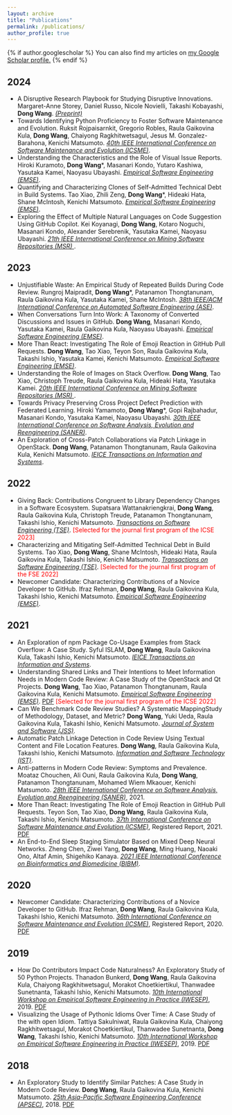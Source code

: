 ```yaml
---
layout: archive
title: "Publications"
permalink: /publications/
author_profile: true
---
```


{% if author.googlescholar %}
  You can also find my articles on <u><a href="{{author.googlescholar}}">my Google Scholar profile</a>.</u>
{% endif %}
## 2024
* A Disruptive Research Playbook for Studying Disruptive Innovations. Margaret-Anne Storey, Daniel Russo, Nicole Novielli, Takashi Kobayashi, **Dong Wang**. <span style="text-decoration:underline;font-style: italic">(Preprint)</span>
* Towards Identifying Python Proficiency to Foster Software Maintenance and Evolution. Ruksit Rojpaisarnkit, Gregorio Robles, Raula Gaikovina Kula, **Dong Wang**, Chaiyong Ragkhitwetsagul, Jesus M. Gonzalez-Barahona, Kenichi Matsumoto. <span style="text-decoration:underline;font-style: italic">40th IEEE International Conference on Software Maintenance and Evolution (ICSME)</span>.
* Understanding the Characteristics and the Role of Visual Issue Reports. Hiroki Kuramoto, **Dong Wang***, Masanari Kondo, Yutaro Kashiwa, Yasutaka Kamei, Naoyasu Ubayashi. <span style="text-decoration:underline;font-style: italic">Empirical Software Engineering (EMSE)</span>. 
* Quantifying and Characterizing Clones of Self-Admitted Technical Debt in Build Systems. Tao Xiao, Zhili Zeng, **Dong Wang***, Hideaki Hata, Shane McIntosh, Kenichi Matsumoto. <span style="text-decoration:underline;font-style: italic">Empirical Software Engineering (EMSE)</span>. 
* Exploring the Effect of Multiple Natural Languages on Code Suggestion Using GitHub Copilot. Kei Koyanagi, **Dong Wang**, Kotaro Noguchi, Masanari Kondo, Alexander Serebrenik, Yasutaka Kamei, Naoyasu Ubayashi. <span style="text-decoration:underline;font-style: italic">21th IEEE International Conference on Mining Software Repositories (MSR) </span>.

## 2023
* Unjustifiable Waste: An Empirical Study of Repeated Builds  During Code Review. Rungroj Maipradit, **Dong Wang***, Patanamon Thongtanunam, Raula Gaikovina Kula, Yasutaka Kamei, Shane McIntosh. <span style="text-decoration:underline;font-style: italic">38th IEEE/ACM International Conference on Automated Software Engineering (ASE)</span>. 
* When Conversations Turn Into Work: A Taxonomy of Converted Discussions and Issues in GitHub. **Dong Wang**, Masanari Kondo, Yasutaka Kamei, Raula Gaikovina Kula, Naoyasu Ubayashi. <span style="text-decoration:underline;font-style: italic">Empirical Software Engineering (EMSE)</span>. 
* More Than React: Investigating The Role of Emoji Reaction in GitHub Pull Requests. **Dong Wang**, Tao Xiao, Teyon Son, Raula Gaikovina Kula, Takashi Ishio, Yasutaka Kamei, Kenichi Matsumoto. <span style="text-decoration:underline;font-style: italic">Empirical Software Engineering (EMSE)</span>. 
* Understanding the Role of Images on Stack Overflow. **Dong Wang**, Tao Xiao, Christoph Treude, Raula Gaikovina Kula, Hideaki Hata, Yasutaka Kamei. <span style="text-decoration:underline;font-style: italic">20th IEEE International Conference on Mining Software Repositories (MSR) </span>.
* Towards Privacy Preserving Cross Project Defect Prediction with Federated Learning. Hiroki Yamamoto, **Dong Wang***, Gopi Rajbahadur, Masanari Kondo, Yasutaka Kamei, Naoyasu Ubayashi. <span style="text-decoration:underline;font-style: italic">30th IEEE International Conference on Software Analysis, Evolution and Reengineering (SANER)</span>. 
* An Exploration of Cross-Patch Collaborations via Patch Linkage in OpenStack. **Dong Wang**, Patanamon Thongtanunam, Raula Gaikovina Kula, Kenichi Matsumoto. <span style="text-decoration:underline;font-style: italic">IEICE Transactions on Information and Systems</span>.

## 2022
* Giving Back: Contributions Congruent to Library Dependency Changes in a Software Ecosystem. Supatsara Wattanakriengkrai, **Dong Wang**, Raula Gaikovina Kula, Christoph Treude, Patanamon Thongtanunam, Takashi Ishio, Kenichi Matsumoto. <span style="text-decoration:underline;font-style: italic">Transactions on Software Engineering (TSE)</span>.  <span style="color:red">[Selected for the journal first program of the ICSE 2023]</span>
* Characterizing and Mitigating Self-Admitted Technical Debt in Build Systems. Tao Xiao, **Dong Wang**, Shane McIntosh, Hideaki Hata, Raula Gaikovina Kula, Takashi Ishio, Kenichi Matsumoto. <span style="text-decoration:underline;font-style: italic">Transactions on Software Engineering (TSE)</span>.  <span style="color:red">[Selected for the journal first program of the FSE 2022]</span>  
* Newcomer Candidate: Characterizing Contributions of a Novice Developer to GitHub. Ifraz Rehman, **Dong Wang**, Raula Gaikovina Kula, Takashi Ishio, Kenichi Matsumoto. <span style="text-decoration:underline;font-style: italic">Empirical Software Engineering (EMSE)</span>. 

## 2021
* An Exploration of npm Package Co-Usage Examples from Stack Overflow: A Case Study. Syful ISLAM, **Dong Wang**, Raula Gaikovina Kula, Takashi Ishio, Kenichi Matsumoto. <span style="text-decoration:underline;font-style: italic">IEICE Transactions on Information and Systems</span>.
* Understanding Shared Links and Their Intentions to Meet Information Needs in Modern Code Review: A Case Study of the OpenStack and Qt Projects. **Dong Wang**, Tao Xiao, Patanamon Thongtanunam, Raula Gaikovina Kula, Kenichi Matsumoto. <span style="text-decoration:underline;font-style: italic">Empirical Software Engineering (EMSE)</span>. [PDF](https://link.springer.com/article/10.1007/s10664-021-09997-x) <span style="color:red">[Selected for the journal first program of the ICSE 2022]</span> 
* Can We Benchmark Code Review Studies? A Systematic MappingStudy of Methodology, Dataset, and Metric? **Dong Wang**, Yuki Ueda, Raula Gaikovina Kula, Takashi Ishio, Kenichi Matsumoto. <span style="text-decoration:underline;font-style: italic">Journal of System and Software (JSS)</span>. 
* Automatic Patch Linkage Detection in Code Review Using Textual Content and File Location Features. **Dong Wang**, Raula Gaikovina Kula, Takashi Ishio, Kenichi Matsumoto. <span style="text-decoration:underline;font-style: italic">Information and Software Technology (IST)</span>.
* Anti-patterns in Modern Code Review: Symptoms and Prevalence. Moataz Chouchen, Ali Ouni, Raula Gaikovina Kula, **Dong Wang**, Patanamon Thongtanunam, Mohamed Wiem Mkaouer, Kenichi Matsumoto. <span style="text-decoration:underline;font-style: italic">28th IEEE International Conference on Software Analysis, Evolution and Reengineering (SANER)</span>, 2021.
* More Than React: Investigating The Role of Emoji Reaction in GitHub Pull Requests. Teyon Son, Tao Xiao, **Dong Wang**, Raula Gaikovina Kula, Takashi Ishio, Kenichi Matsumoto. <span style="text-decoration:underline;font-style: italic">37th International Conference on Software Maintenance and Evolution (ICSME)</span>, Registered Report, 2021. [PDF](https://www.researchgate.net/publication/353995896_More_Than_React_Investigating_The_Role_of_EmojiReaction_in_GitHub_Pull_Requests)
* An End-to-End Sleep Staging Simulator Based on Mixed Deep Neural Networks. Zheng Chen, Ziwei Yang, **Dong Wang**, Ming Huang, Naoaki Ono, Altaf Amin, Shigehiko Kanaya. <span style="text-decoration:underline;font-style: italic">2021 IEEE International Conference on Bioinformatics and Biomedicine (BIBM)</span>. 

## 2020
* Newcomer Candidate: Characterizing Contributions of a Novice Developer to GitHub. Ifraz Rehman, **Dong Wang**, Raula Gaikovina Kula, Takashi Ishio, Kenichi Matsumoto. <span style="text-decoration:underline;font-style: italic">36th International Conference on Software Maintenance and Evolution (ICSME)</span>, Registered Report, 2020. [PDF](https://www.researchgate.net/publication/343498679_Newcomer_Candidate_Characterizing_Contributions_of_a_Novice_Developer_to_GitHub)

## 2019
* How Do Contributors Impact Code Naturalness? An Exploratory Study of 50 Python Projects. Thanadon Bunkerd, **Dong Wang**, Raula Gaikovina Kula, Chaiyong Ragkhitwetsagul, Morakot Choetkiertikul, Thanwadee Sunetnanta, Takashi Ishio, Kenichi Matsumoto. <span style="text-decoration:underline;font-style: italic">10th International Workshop on Empirical Software Engineering in Practice (IWESEP)</span>, 2019. [PDF](https://ieeexplore.ieee.org/document/8945084/)
* Visualizing the Usage of Pythonic Idioms Over Time: A Case Study of the with open Idiom. Tattiya Sakulniwat, Raula Gaikovina Kula, Chaiyong Ragkhitwetsagul, Morakot Choetkiertikul, Thanwadee Sunetnanta, **Dong Wang**, Takashi Ishio, Kenichi Matsumoto. <span style="text-decoration:underline;font-style: italic">10th International Workshop on Empirical Software Engineering in Practice (IWESEP)</span>, 2019. [PDF](https://cragkhit.github.io/publications/iwesep19_Tattiya.pdf)

## 2018

* An Exploratory Study to Identify Similar Patches: A Case Study in Modern Code Review. **Dong Wang**, Raula Gaikovina Kula, Kenichi Matsumoto. <span style="text-decoration:underline;font-style: italic">25th Asia-Pacific Software Engineering Conference (APSEC)</span>, 2018. [PDF](https://ieeexplore.ieee.org/document/8719469)
